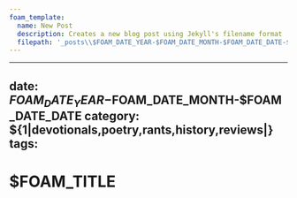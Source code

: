 ```yaml
---
foam_template:
  name: New Post
  description: Creates a new blog post using Jekyll's filename format
  filepath: '_posts\\$FOAM_DATE_YEAR-$FOAM_DATE_MONTH-$FOAM_DATE_DATE-$FOAM_SLUG.md'
---
```


---
date: $FOAM_DATE_YEAR-$FOAM_DATE_MONTH-$FOAM_DATE_DATE
category: ${1|devotionals,poetry,rants,history,reviews|}
tags: 
---
# $FOAM_TITLE
